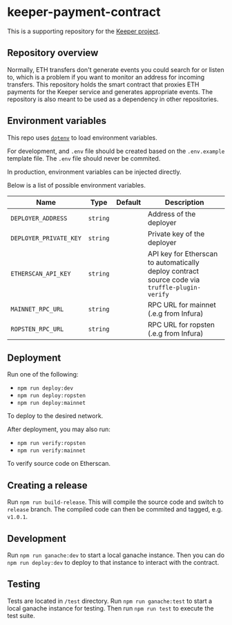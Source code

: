 # keeper-payment-contract

This is a supporting repository for the [Keeper project](https://github.com/chronologic/keeper-service).

## Repository overview

Normally, ETH transfers don't generate events you could search for or listen to, which is a problem if you want to monitor an address for incoming transfers. This repository holds the smart contract that proxies ETH payments for the Keeper service and generates appropriate events. The repository is also meant to be used as a dependency in other repositories.

## Environment variables

This repo uses [`dotenv`](https://www.npmjs.com/package/dotenv) to load environment variables.

For development, and `.env` file should be created based on the `.env.example` template file. The `.env` file should never be commited.

In production, environment variables can be injected directly.

Below is a list of possible environment variables.

| Name                   | Type     | Default | Description                                                                                    |
| ---------------------- | -------- | ------- | ---------------------------------------------------------------------------------------------- |
| `DEPLOYER_ADDRESS`     | `string` |         | Address of the deployer                                                                        |
| `DEPLOYER_PRIVATE_KEY` | `string` |         | Private key of the deployer                                                                    |
| `ETHERSCAN_API_KEY`    | `string` |         | API key for Etherscan to automatically deploy contract source code via `truffle-plugin-verify` |
| `MAINNET_RPC_URL`      | `string` |         | RPC URL for mainnet (.e.g from Infura)                                                         |
| `ROPSTEN_RPC_URL`      | `string` |         | RPC URL for ropsten (.e.g from Infura)                                                         |

## Deployment

Run one of the following:

- `npm run deploy:dev`
- `npm run deploy:ropsten`
- `npm run deploy:mainnet`

To deploy to the desired network.

After deployment, you may also run:

- `npm run verify:ropsten`
- `npm run verify:mainnet`

To verify source code on Etherscan.

## Creating a release

Run `npm run build-release`. This will compile the source code and switch to `release` branch. The compiled code can then be commited and tagged, e.g. `v1.0.1`.

## Development

Run `npm run ganache:dev` to start a local ganache instance.
Then you can do `npm run deploy:dev` to deploy to that instance to interact with the contract.

## Testing

Tests are located in `/test` directory.
Run `npm run ganache:test` to start a local ganache instance for testing. Then run `npm run test` to execute the test suite.
